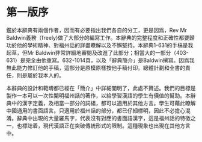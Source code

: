 # 第一版序

鑑於本辭典有兩個作者，因而有必要指出我們各自的分工，更是因爲，Rev Mr Baldwin義務（freely)做了大部分的編寫工作。本辭典的完整程度和正確性都要歸功於他的學術精神、對福州話的詳盡瞭解以及不懈堅持。本辭典1-631的手稿是我起草，但Mr Baldwin非常詳細地審閱及改進了此部分；相當大的一部分（403-631）是完全由他重寫。632-1014頁，以及「辭典簡介」是Baldwin撰寫。因爲我無此能力修訂他的手稿，這部分是原模原樣按他手稿付印。總體計劃和全書的責任，則是屬於我本人的。

本辭典的設計和範疇都已經在「簡介」中詳細闡明了，此處不贅述。我們的目標是製作一本可以一次性闡明福州話的著作，以給學習漢語的學生有價值的幫助。本辭典中的漢字定義，及相當一部分的詞組，都可以適用於其他方言。學生可藉此瞭解中國通用的書面語言。只適用於福州話的部分，都已仔細標明，因此不必擔心混淆。辭典中出現的大量羅馬字，代表沒有對應的書面語漢字，這是福州話的特徵之一，也標誌着，現代漢語正在突破傳統形式的限制。這種現象也出現在其他方言中。